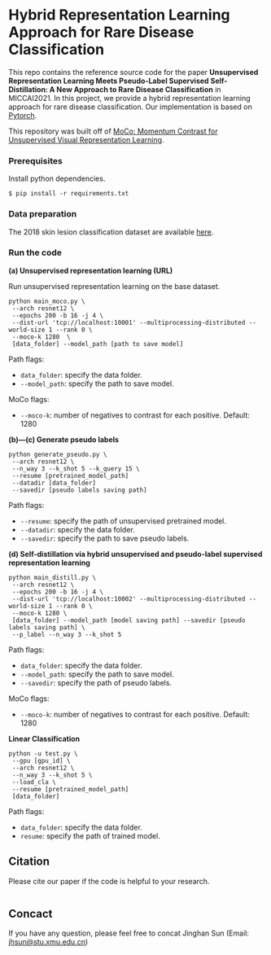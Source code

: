 # Hybrid Representation Learning Approach for Rare Disease Classification
This repo contains the reference source code for the paper **Unsupervised Representation Learning Meets Pseudo-Label Supervised Self-Distillation: A New Approach to Rare Disease Classification** in MICCAI2021. In this project, we provide a hybrid representation learning approach for rare disease classification. Our implementation is based on [Pytorch](https://pytorch.org/).

This repository was built off of [MoCo: Momentum Contrast for Unsupervised Visual Representation Learning](https://github.com/facebookresearch/moco).

### Prerequisites
Install python dependencies.
```
$ pip install -r requirements.txt
```

### Data preparation
The 2018 skin lesion classification dataset are available [here](https://challenge2018.isic-archive.com/task3/).

### Run the code
**(a) Unsupervised representation learning (URL)**

Run unsupervised representation learning on the base dataset. 


```
python main_moco.py \
 --arch resnet12 \
 --epochs 200 -b 16 -j 4 \
 --dist-url 'tcp://localhost:10001' --multiprocessing-distributed --world-size 1 --rank 0 \
 --moco-k 1280  \
 [data_folder] --model_path [path to save model]  
```
Path flags:
- `data_folder`: specify the data folder.
- `--model_path`: specify the path to save model.

MoCo flags:
- `--moco-k`: number of negatives to contrast for each positive. Default: 1280

**(b)—(c) Generate pseudo labels**


```
python generate_pseudo.py \
 --arch resnet12 \
 --n_way 3 --k_shot 5 --k_query 15 \
 --resume [pretrained_model_path]
 --datadir [data_folder] 
 --savedir [pseudo labels saving path]
```
Path flags:
- `--resume`: specify the path of unsupervised pretrained model.
- `--datadir`: specify the data folder.
- `--savedir`: specify the path to save pseudo labels.

**(d) Self-distillation via hybrid unsupervised and pseudo-label supervised representation learning**



```
python main_distill.py \
 --arch resnet12 \
 --epochs 200 -b 16 -j 4 \
 --dist-url 'tcp://localhost:10002' --multiprocessing-distributed --world-size 1 --rank 0 \
 --moco-k 1280 \
 [data_folder] --model_path [model saving path] --savedir [pseudo labels saving path] \
 --p_label --n_way 3 --k_shot 5 
```

Path flags:
- `data_folder`: specify the data folder.
- `--model_path`: specify the path to save model.
- `--savedir`: specify the path of pseudo labels.

MoCo flags:
- `--moco-k`: number of negatives to contrast for each positive. Default: 1280

**Linear Classification**


```
python -u test.py \
 --gpu [gpu_id] \
 --arch resnet12 \
 --n_way 3 --k_shot 5 \
 --load_cla \
 --resume [pretrained_model_path]
 [data_folder]
```
Path flags:
- `data_folder`: specify the data folder.
- `resume`: specify the path of trained model.

## Citation
Please cite our paper if the code is helpful to your research.
```

```

## Concact
If you have any question, please feel free to concat Jinghan Sun (Email: jhsun@stu.xmu.edu.cn)